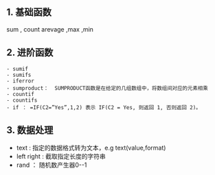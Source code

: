 ## 1. 基础函数
sum , count arevage ,max ,min


## 2. 进阶函数
    - sumif 
    - sumifs 
    - iferror 
    - sumproduct：  SUMPRODUCT函数是在给定的几组数组中，将数组间对应的元素相乘
    - countif 
    - countifs
    - if ： =IF(C2=”Yes”,1,2) 表示 IF(C2 = Yes, 则返回 1, 否则返回 2)。

## 3. 数据处理
 - text : 指定的数据格式转为文本，e.g text(value,format)
 - left right : 截取指定长度的字符串
 - rand ： 随机数产生器0--1